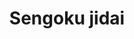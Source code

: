﻿---
title: "Sengoku jidai"
permalink: periodes_162.html
layout: periode
dataInici: 1467
dataFi: 1603
sidebar: periodes
pares:
  - id: 306
    title: "Edad Moderna"
    dataInici: "(1453)"
    dataFi: "(1775)"

fills:
  - id: 163
    title: "Guerra de Onin"
    dataInici: "(1467)"
    dataFi: "(1478)"

  - id: 535
    title: "Batalla de Azuki-zaka"
    dataInici: "(1542)"

  - id: 536
    title: "Batalla de Azuki-zaka"
    dataInici: "(1548)"

  - id: 277
    title: "Batalla de Okehazama"
    dataInici: "(1560)"

  - id: 278
    title: "Batalla de Kawanakajima"
    dataInici: "(1561-09-10)"

  - id: 177
    title: "Período Azuchi-Momoyama"
    dataInici: "(1568)"
    dataFi: "(1603)"

  - id: 279
    title: "Batalla de Mimasetoge"
    dataInici: "(1569)"

  - id: 281
    title: "Batalla de Anegawa"
    dataInici: "(1570)"

  - id: 280
    title: "Batalla de Nunobeyama"
    dataInici: "(1570-02-14)"

jocsPrincipals:
  - title: "Senji"
    bggId: 33107

  - title: "Shogun"
    bggId: 20551

  - title: "Feudal Lord"
    bggId: 6744

  - title: "Samurai & Katan"
    bggId: 2562

jocsEscenaris:
  - title: "Joraku"
    bggId: 180901
    dataInici: 
    dataFi: 

  - title: "Ikusa"
    bggId: 221
    dataInici: 
    dataFi: 

jocsEpoca:
jocsEpocaEscenaris:
  - title: "Anachronism"
    bggId: 14038
    escenari: "Uesugi Kenshin"
    dataInici: 
    dataFi: 

---
